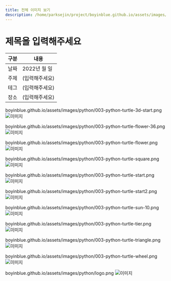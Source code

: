 ```yaml
---
title: 전체 이미지 보기
description: /home/parksejin/project/boyinblue.github.io/assets/images/python
---
```



제목을 입력해주세요
===


|구분|내용|
|---|---|
|날짜|2022년 월 일|
|주제|(입력해주세요)|
|테그|(입력해주세요)|
|장소|(입력해주세요)|


boyinblue.github.io/assets/images/python/003-python-turtle-3d-start.png
![이미지](003-python-turtle-3d-start.png)


boyinblue.github.io/assets/images/python/003-python-turtle-flower-36.png
![이미지](003-python-turtle-flower-36.png)


boyinblue.github.io/assets/images/python/003-python-turtle-flower.png
![이미지](003-python-turtle-flower.png)


boyinblue.github.io/assets/images/python/003-python-turtle-square.png
![이미지](003-python-turtle-square.png)


boyinblue.github.io/assets/images/python/003-python-turtle-start.png
![이미지](003-python-turtle-start.png)


boyinblue.github.io/assets/images/python/003-python-turtle-start2.png
![이미지](003-python-turtle-start2.png)


boyinblue.github.io/assets/images/python/003-python-turtle-sun-10.png
![이미지](003-python-turtle-sun-10.png)


boyinblue.github.io/assets/images/python/003-python-turtle-tier.png
![이미지](003-python-turtle-tier.png)


boyinblue.github.io/assets/images/python/003-python-turtle-triangle.png
![이미지](003-python-turtle-triangle.png)


boyinblue.github.io/assets/images/python/003-python-turtle-wheel.png
![이미지](003-python-turtle-wheel.png)


boyinblue.github.io/assets/images/python/logo.png
![이미지](logo.png)


